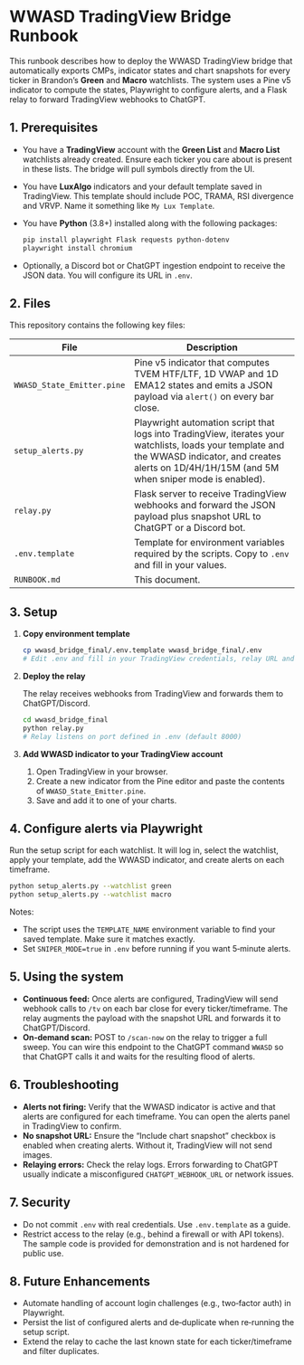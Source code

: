 # WWASD TradingView Bridge Runbook

This runbook describes how to deploy the WWASD TradingView bridge that
automatically exports CMPs, indicator states and chart snapshots for every
ticker in Brandon’s **Green** and **Macro** watchlists.  The system uses a
Pine v5 indicator to compute the states, Playwright to configure alerts, and a
Flask relay to forward TradingView webhooks to ChatGPT.

## 1. Prerequisites

* You have a **TradingView** account with the **Green List** and **Macro List**
  watchlists already created.  Ensure each ticker you care about is present
  in these lists.  The bridge will pull symbols directly from the UI.
* You have **LuxAlgo** indicators and your default template saved in TradingView.
  This template should include POC, TRAMA, RSI divergence and VRVP.  Name it
  something like `My Lux Template`.
* You have **Python** (3.8+) installed along with the following packages:

  ```bash
  pip install playwright Flask requests python-dotenv
  playwright install chromium
  ```
* Optionally, a Discord bot or ChatGPT ingestion endpoint to receive the JSON
  data.  You will configure its URL in `.env`.

## 2. Files

This repository contains the following key files:

| File | Description |
| --- | --- |
| `WWASD_State_Emitter.pine` | Pine v5 indicator that computes TVEM HTF/LTF, 1D VWAP and 1D EMA12 states and emits a JSON payload via `alert()` on every bar close. |
| `setup_alerts.py` | Playwright automation script that logs into TradingView, iterates your watchlists, loads your template and the WWASD indicator, and creates alerts on 1D/4H/1H/15M (and 5M when sniper mode is enabled). |
| `relay.py` | Flask server to receive TradingView webhooks and forward the JSON payload plus snapshot URL to ChatGPT or a Discord bot. |
| `.env.template` | Template for environment variables required by the scripts.  Copy to `.env` and fill in your values. |
| `RUNBOOK.md` | This document. |

## 3. Setup

1. **Copy environment template**

   ```bash
   cp wwasd_bridge_final/.env.template wwasd_bridge_final/.env
   # Edit .env and fill in your TradingView credentials, relay URL and ChatGPT webhook.
   ```

2. **Deploy the relay**

   The relay receives webhooks from TradingView and forwards them to ChatGPT/Discord.

   ```bash
   cd wwasd_bridge_final
   python relay.py
   # Relay listens on port defined in .env (default 8000)
   ```

3. **Add WWASD indicator to your TradingView account**

   1. Open TradingView in your browser.
   2. Create a new indicator from the Pine editor and paste the contents of
      `WWASD_State_Emitter.pine`.
   3. Save and add it to one of your charts.

## 4. Configure alerts via Playwright

Run the setup script for each watchlist.  It will log in, select the watchlist,
apply your template, add the WWASD indicator, and create alerts on each
timeframe.

```bash
python setup_alerts.py --watchlist green
python setup_alerts.py --watchlist macro
```

Notes:

* The script uses the `TEMPLATE_NAME` environment variable to find your saved
  template.  Make sure it matches exactly.
* Set `SNIPER_MODE=true` in `.env` before running if you want 5‑minute alerts.

## 5. Using the system

* **Continuous feed:** Once alerts are configured, TradingView will send
  webhook calls to `/tv` on each bar close for every ticker/timeframe.  The
  relay augments the payload with the snapshot URL and forwards it to
  ChatGPT/Discord.
* **On‑demand scan:** POST to `/scan-now` on the relay to trigger a full sweep.
  You can wire this endpoint to the ChatGPT command `WWASD` so that ChatGPT
  calls it and waits for the resulting flood of alerts.

## 6. Troubleshooting

* **Alerts not firing:** Verify that the WWASD indicator is active and that
  alerts are configured for each timeframe.  You can open the alerts panel in
  TradingView to confirm.
* **No snapshot URL:** Ensure the “Include chart snapshot” checkbox is enabled
  when creating alerts.  Without it, TradingView will not send images.
* **Relaying errors:** Check the relay logs.  Errors forwarding to ChatGPT
  usually indicate a misconfigured `CHATGPT_WEBHOOK_URL` or network issues.

## 7. Security

* Do not commit `.env` with real credentials.  Use `.env.template` as a guide.
* Restrict access to the relay (e.g., behind a firewall or with API tokens).  The
  sample code is provided for demonstration and is not hardened for public use.

## 8. Future Enhancements

* Automate handling of account login challenges (e.g., two‑factor auth) in
  Playwright.
* Persist the list of configured alerts and de‑duplicate when re‑running the
  setup script.
* Extend the relay to cache the last known state for each ticker/timeframe and
  filter duplicates.